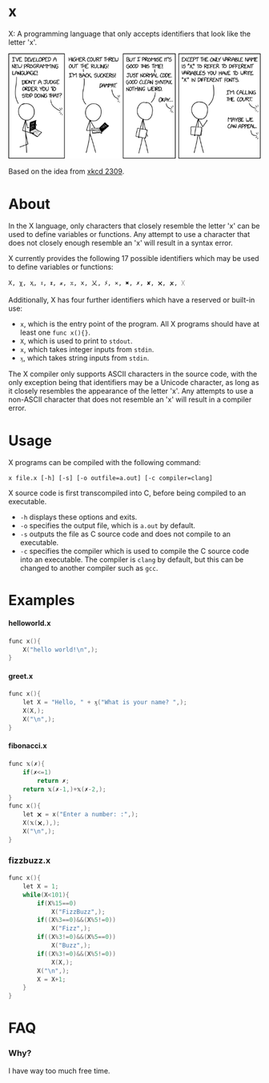 # x

X: A programming language that only accepts identifiers that look like the letter 'x'.

  

![xkcd 2309](x.png)

Based on the idea from [xkcd 2309](https://xkcd.com/2309/).

# About
In the X language, only characters that closely resemble the letter 'x' can be used to define variables or functions. Any attempt to use a character that does not closely enough resemble an 'x' will result in a syntax error.

X currently provides the following 17 possible identifiers which may be used to define variables or functions:
```
Χ, χ, ҳ, 𝔵, 𝖝, 𝔁, 𝕩, 𝚡, 乂, ﾒ, ✕, ✖, ✗, ✘, 🗙, 🗴, ᚷ
```
Additionally, X has four further identifiers which have a reserved or built-in use:

 - `x`, which is the entry point of the program. All X programs should  have at least one `func x(){}`.
 - `X`, which is used to print to `stdout`.
 - `х`, which takes integer inputs from `stdin`.
 - `ӽ`, which takes string inputs from `stdin`.

The X compiler only supports ASCII characters in the source code, with the only exception being that identifiers may be a Unicode character, as long as it closely resembles the appearance of the letter 'x'. Any attempts to use a non-ASCII character that does not resemble an 'x' will result in a compiler error.

# Usage

X programs can be compiled with the following command:
```
x file.x [-h] [-s] [-o outfile=a.out] [-c compiler=clang]
```
X source code is first transcompiled into C, before being compiled to an executable.
- `-h` displays these options and exits.
- `-o` specifies the output file, which is `a.out` by default.
- `-s` outputs the file as C source code and does not compile to an executable.
- `-c` specifies the compiler which is used to compile the C source code into an executable. The compiler is `clang` by default, but this can be changed to another compiler such as `gcc`.

# Examples

#### helloworld.x
```c
func x(){
    X("hello world!\n",);
}
```

#### greet.x
```c
func x(){
    let Χ = "Hello, " + ӽ("What is your name? ",);
    X(Χ,);
    X("\n",);
}
```

#### fibonacci.x
```c
func 𝕩(✗){
    if(✗<=1)
        return ✗;
    return 𝕩(✗-1,)+𝕩(✗-2,);
}
func x(){
    let 🗙 = х("Enter a number: :",);
    X(𝕩(🗙,),);
    X("\n",);
}
```

### fizzbuzz.x
```c
func x(){
    let Χ = 1;
    while(Χ<101){
        if(Χ%15==0)
            X("FizzBuzz",);
        if((Χ%3==0)&&(Χ%5!=0))
            X("Fizz",);
        if((Χ%3!=0)&&(Χ%5==0))
            X("Buzz",);
        if((Χ%3!=0)&&(Χ%5!=0))
            X(Χ,);
        X("\n",);
        Χ = Χ+1;
    }
}
```

# FAQ
### Why?
I have way too much free time.
